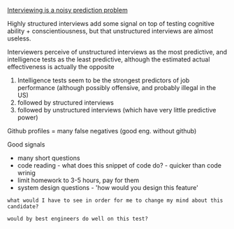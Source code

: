 [Interviewing is a noisy prediction problem](https://erikbern.com/2018/05/02/interviewing-is-a-noisy-prediction-problem.html)

Highly structured interviews add some signal on top of testing cognitive ability + conscientiousness, but that unstructured interviews are almost useless.

Interviewers perceive of unstructured interviews as the most predictive, and intelligence tests as the least predictive, although the estimated actual effectiveness is actually the opposite

1. Intelligence tests seem to be the strongest predictors of job performance (although possibly offensive, and probably illegal in the US)
2. followed by structured interviews
3. followed by unstructured interviews (which have very little predictive power)

Github profiles = many false negatives (good eng. without github)

Good signals
- many short questions
- code reading - what does this snippet of code do? - quicker than code wrinig
- limit homework to 3-5 hours, pay for them
- system design questions - 'how would you design this feature'

`what would I have to see in order for me to change my mind about this candidate?`

`would by best engineers do well on this test?`
